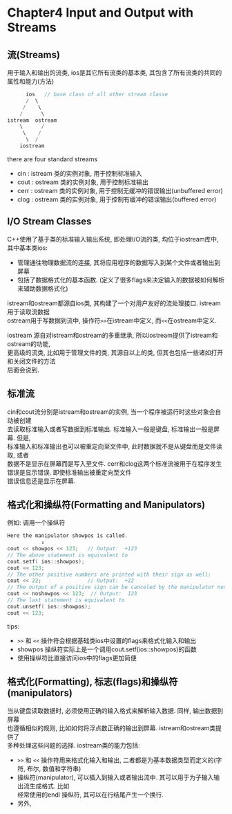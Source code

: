 Chapter4 Input and Output with Streams
===

流(Streams)
---

用于输入和输出的流类, ios是其它所有流类的基本类, 其包含了所有流类的共同的属性和能力(方法)

```cpp
      ios   // base class of all other stream classe
      /  \
     /    \
    /      \
istream  ostream
    \      /
     \    /
      \  /
    iostream
```

there are four standard streams

* cin : istream 类的实例对象, 用于控制标准输入
* cout : ostream 类的实例对象, 用于控制标准输出
* cerr : ostream 类的实例对象, 用于控制无缓冲的错误输出(unbuffered error)
* clog : ostream 类的实例对象, 用于控制有缓冲的错误输出(buffered error)

I/O Stream Classes
---

C++使用了基于类的标准输入输出系统, 即处理I/O流的类, 均位于iostream库中, 其中基本类ios:  

* 管理通往物理数据流的连接, 其将应用程序的数据写入到某个文件或者输出到屏幕
* 包括了数据格式化的基本函数. (定义了很多flags来决定输入的数据被如何解析来辅助数据格式化)

istream和ostream都源自ios类, 其构建了一个对用户友好的流处理接口. istream用于读取流数据  
ostream用于写数据到流中, 操作符`>>`在istream中定义, 而`<<`在ostream中定义.

iostream 源自对istream和ostream的多重继承, 所以iostream提供了istream和ostream的功能,  
更高级的流类, 比如用于管理文件的类, 其源自以上的类, 但其也包括一些诸如打开和关闭文件的方法  
后面会说到.

标准流
---

cin和cout流分别是istream和ostream的实例, 当一个程序被运行时这些对象会自动被创建  
去读取标准输入或者写数据到标准输出. 标准输入一般是键盘, 标准输出一般是屏幕. 但是,  
标准输入和标准输出也可以被重定向至文件中, 此时数据就不是从键盘而是文件读取, 或者  
数据不是显示在屏幕而是写入至文件.
cerr和clog这两个标准流被用于在程序发生错误是显示错误. 即使标准输出被重定向至文件  
错误信息还是显示在屏幕.

格式化和操纵符(Formatting and Manipulators)
---

例如: 调用一个操纵符

```cpp
Here the manipulator showpos is called.
           ↓
cout << showpos << 123;   // Output:  +123
// The above statement is equivalent to
cout.setf( ios::showpos);
cout << 123;
// The other positive numbers are printed with their sign as well:
cout << 22;               // Output:  +22
// The output of a positive sign can be canceled by the manipulator noshowpos:
cout << noshowpos << 123;  // Output:  123
// The last statement is equivalent to
cout.unsetf( ios::showpos);
cout << 123;
```

tips:

* `>>` 和 `<<` 操作符会根据基础类ios中设置的flags来格式化输入和输出
* showpos 操纵符实际上是一个调用cout.setf(ios::showpos)的函数
* 使用操纵符比直接访问ios中的flags更加简便

格式化(Formatting), 标志(flags)和操纵符(manipulators)
---

当从键盘读取数据时, 必须使用正确的输入格式来解析输入数据. 同样, 输出数据到屏幕  
也遵循相似的规则, 比如如何将浮点数正确的输出到屏幕. istream和ostream类提供了  
多种处理这些问题的选择. iostream类的能力包括:

* `>>` 和 `<<` 操作符用来格式化输入和输出, 二者都是为基本数据类型而定义的(字符, 布尔, 数值和字符串)
* 操纵符(manipulator), 可以插入到输入或者输出流中. 其可以用于为子输入输出流生成格式. 比如  
  经常使用的endl 操纵符, 其可以在行结尾产生一个换行.
* 另外, 